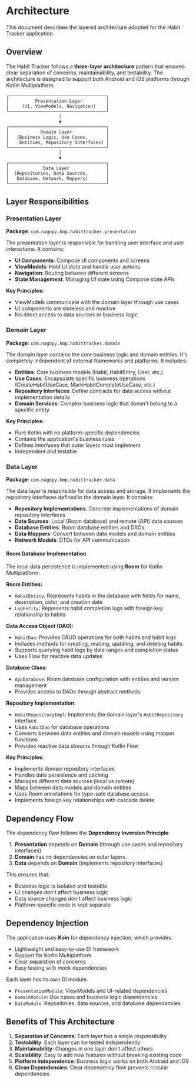 # Architecture

This document describes the layered architecture adopted for the Habit Tracker application.

## Overview

The Habit Tracker follows a **three-layer architecture** pattern that ensures clear separation of concerns, maintainability, and testability. The architecture is designed to support both Android and iOS platforms through Kotlin Multiplatform.

```
┌─────────────────────────────────────┐
│          Presentation Layer         │
│     (UI, ViewModels, Navigation)    │
└─────────────────────────────────────┘
                    │
                    ▼
┌─────────────────────────────────────┐
│            Domain Layer             │
│   (Business Logic, Use Cases,       │
│    Entities, Repository Interfaces) │
└─────────────────────────────────────┘
                    │
                    ▼
┌─────────────────────────────────────┐
│             Data Layer              │
│  (Repositories, Data Sources,       │
│   Database, Network, Mappers)       │
└─────────────────────────────────────┘
```

## Layer Responsibilities

### Presentation Layer
**Package**: `com.nagopy.kmp.habittracker.presentation`

The presentation layer is responsible for handling user interface and user interactions. It contains:

- **UI Components**: Compose UI components and screens
- **ViewModels**: Hold UI state and handle user actions
- **Navigation**: Routing between different screens
- **State Management**: Managing UI state using Compose state APIs

**Key Principles:**
- ViewModels communicate with the domain layer through use cases
- UI components are stateless and reactive
- No direct access to data sources or business logic

### Domain Layer
**Package**: `com.nagopy.kmp.habittracker.domain`

The domain layer contains the core business logic and domain entities. It's completely independent of external frameworks and platforms. It includes:

- **Entities**: Core business models (Habit, HabitEntry, User, etc.)
- **Use Cases**: Encapsulate specific business operations (CreateHabitUseCase, MarkHabitCompleteUseCase, etc.)
- **Repository Interfaces**: Define contracts for data access without implementation details
- **Domain Services**: Complex business logic that doesn't belong to a specific entity

**Key Principles:**
- Pure Kotlin with no platform-specific dependencies
- Contains the application's business rules
- Defines interfaces that outer layers must implement
- Independent and testable

### Data Layer
**Package**: `com.nagopy.kmp.habittracker.data`

The data layer is responsible for data access and storage. It implements the repository interfaces defined in the domain layer. It contains:

- **Repository Implementations**: Concrete implementations of domain repository interfaces
- **Data Sources**: Local (Room database) and remote (API) data sources
- **Database Entities**: Room database entities and DAOs
- **Data Mappers**: Convert between data models and domain entities
- **Network Models**: DTOs for API communication

#### Room Database Implementation

The local data persistence is implemented using **Room** for Kotlin Multiplatform:

**Room Entities:**
- `HabitEntity`: Represents habits in the database with fields for name, description, color, and creation date
- `LogEntity`: Represents habit completion logs with foreign key relationship to habits

**Data Access Object (DAO):**
- `HabitDao`: Provides CRUD operations for both habits and habit logs
- Includes methods for creating, reading, updating, and deleting habits
- Supports querying habit logs by date ranges and completion status
- Uses Flow for reactive data updates

**Database Class:**
- `AppDatabase`: Room database configuration with entities and version management
- Provides access to DAOs through abstract methods

**Repository Implementation:**
- `HabitRepositoryImpl`: Implements the domain layer's `HabitRepository` interface
- Uses `HabitDao` for database operations
- Converts between data entities and domain models using mapper functions
- Provides reactive data streams through Kotlin Flow

**Key Principles:**
- Implements domain repository interfaces
- Handles data persistence and caching
- Manages different data sources (local vs remote)
- Maps between data models and domain entities
- Uses Room annotations for type-safe database access
- Implements foreign key relationships with cascade delete

## Dependency Flow

The dependency flow follows the **Dependency Inversion Principle**:

1. **Presentation** depends on **Domain** (through use cases and repository interfaces)
2. **Domain** has no dependencies on outer layers
3. **Data** depends on **Domain** (implements repository interfaces)

This ensures that:
- Business logic is isolated and testable
- UI changes don't affect business logic
- Data source changes don't affect business logic
- Platform-specific code is kept separate

## Dependency Injection

The application uses **Koin** for dependency injection, which provides:

- Lightweight and easy-to-use DI framework
- Support for Kotlin Multiplatform
- Clear separation of concerns
- Easy testing with mock dependencies

Each layer has its own DI module:
- `PresentationModule`: ViewModels and UI-related dependencies
- `DomainModule`: Use cases and business logic dependencies
- `DataModule`: Repositories, data sources, and database dependencies

## Benefits of This Architecture

1. **Separation of Concerns**: Each layer has a single responsibility
2. **Testability**: Each layer can be tested independently
3. **Maintainability**: Changes in one layer don't affect others
4. **Scalability**: Easy to add new features without breaking existing code
5. **Platform Independence**: Business logic works on both Android and iOS
6. **Clean Dependencies**: Clear dependency flow prevents circular dependencies